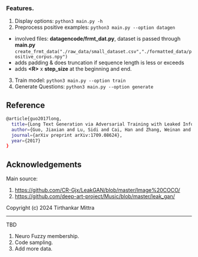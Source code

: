 ### Features.
1. Display options: `python3 main.py -h`
2. Preprocess positive examples: `python3 main.py --option datagen`
  - involved files: **datagencode/frmt_dat.py**, dataset is passed through **main.py**
  `create_frmt_data("./raw_data/small_dataset.csv","./formatted_data/positive_corpus.npy")`
  - adds padding & does truncation if sequence length is less or exceeds
  - adds **\<R\>** x **step_size** at the beginning and end.
3. Train model: `python3 main.py --option train`
4. Generate Questions: `python3 main.py --option generate`

## Reference
```bash
@article{guo2017long,
  title={Long Text Generation via Adversarial Training with Leaked Information},
  author={Guo, Jiaxian and Lu, Sidi and Cai, Han and Zhang, Weinan and Yu, Yong and Wang, Jun},
  journal={arXiv preprint arXiv:1709.08624},
  year={2017}
}
```
## Acknowledgements
Main source:
1. https://github.com/CR-Gjx/LeakGAN/blob/master/Image%20COCO/
2. https://github.com/deep-art-project/Music/blob/master/leak_gan/

Copyright (c) 2024 Tirthankar Mittra

---

TBD
1. Neuro Fuzzy membership.
2. Code sampling.
3. Add more data.